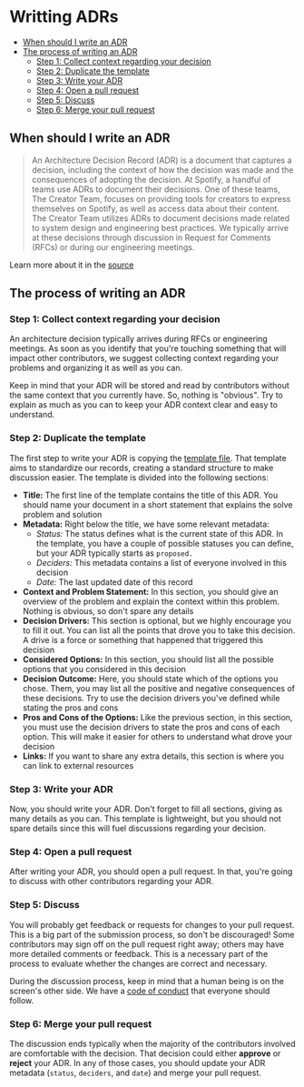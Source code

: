 # Writting ADRs

* [When should I write an ADR](#when-should-i-write-an-adr)
* [The process of writing an ADR](#the-process-of-writing-an-adr)
  * [Step 1: Collect context regarding your decision](#step-1-collect-context-regarding-your-decision)
  * [Step 2: Duplicate the template](#step-2-duplicate-the-template)
  * [Step 3: Write your ADR](#step-3-write-your-adr)
  * [Step 4: Open a pull request](#step-4-open-a-pull-request)
  * [Step 5: Discuss](#step-5-discuss)
  * [Step 6: Merge your pull request](#step-6-merge-your-pull-request)

## When should I write an ADR

> An Architecture Decision Record (ADR) is a document that captures a decision, including the context of how the decision was made and the consequences of adopting the decision. At Spotify, a handful of teams use ADRs to document their decisions. One of these teams, The Creator Team, focuses on providing tools for creators to express themselves on Spotify, as well as access data about their content. The Creator Team utilizes ADRs to document decisions made related to system design and engineering best practices. We typically arrive at these decisions through discussion in Request for Comments (RFCs) or during our engineering meetings.

Learn more about it in the [source][spotify-when-to-write-adr]

## The process of writing an ADR

### Step 1: Collect context regarding your decision

An architecture decision typically arrives during RFCs or engineering meetings. As soon as you identify that you're touching something that will impact other contributors, we suggest collecting context regarding your problems and organizing it as well as you can.

Keep in mind that your ADR will be stored and read by contributors without the same context that you currently have. So, nothing is "obvious". Try to explain as much as you can to keep your ADR context clear and easy to understand.

### Step 2: Duplicate the template

The first step to write your ADR is copying the [template file][adr-template]. That template aims to standardize our records, creating a standard structure to make discussion easier. The template is divided into the following sections:

* **Title:** The first line of the template contains the title of this ADR. You should name your document in a short statement that explains the solve problem and solution
* **Metadata:** Right below the title, we have some relevant metadata:
  * *Status:* The status defines what is the current state of this ADR. In the template, you have a couple of possible statuses you can define, but your ADR typically starts as `proposed.`
  * *Deciders:* This metadata contains a list of everyone involved in this decision
  * *Date:* The last updated date of this record
* **Context and Problem Statement:** In this section, you should give an overview of the problem and explain the context within this problem. Nothing is obvious, so don't spare any details
* **Decision Drivers:** This section is optional, but we highly encourage you to fill it out. You can list all the points that drove you to take this decision. A drive is a force or something that happened that triggered this decision
* **Considered Options:** In this section, you should list all the possible options that you considered in this decision
* **Decision Outcome:** Here, you should state which of the options you chose. Them, you may list all the positive and negative consequences of these decisions. Try to use the decision drivers you've defined while stating the pros and cons
* **Pros and Cons of the Options:** Like the previous section, in this section, you must use the decision drivers to state the pros and cons of each option. This will make it easier for others to understand what drove your decision
* **Links:** If you want to share any extra details, this section is where you can link to external resources

### Step 3: Write your ADR

Now, you should write your ADR. Don't forget to fill all sections, giving as many details as you can. This template is lightweight, but you should not spare details since this will fuel discussions regarding your decision.

### Step 4: Open a pull request

After writing your ADR, you should open a pull request. In that, you're going to discuss with other contributors regarding your ADR.

### Step 5: Discuss

You will probably get feedback or requests for changes to your pull request. This is a big part of the submission process, so don't be discouraged! Some contributors may sign off on the pull request right away; others may have more detailed comments or feedback. This is a necessary part of the process to evaluate whether the changes are correct and necessary.

During the discussion process, keep in mind that a human being is on the screen's other side. We have a [code of conduct][code-of-conduct] that everyone should follow.

### Step 6: Merge your pull request

The discussion ends typically when the majority of the contributors involved are comfortable with the decision. That decision could either **approve** or **reject** your ADR. In any of those cases, you should update your ADR metadata (`status`, `deciders`, and `date`) and merge your pull request.

[spotify-when-to-write-adr]: https://engineering.atspotify.com/2020/04/14/when-should-i-write-an-architecture-decision-record/
[adr-template]: ../adl/000-template.md
[code-of-conduct]: https://github.com/budproj/engineering-chapter/blob/main/CODE_OF_CONDUCT.md
